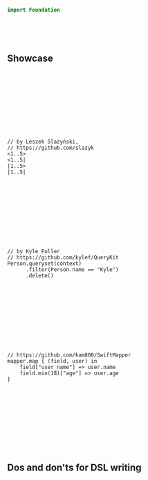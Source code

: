 ```swift
import Foundation
```
&nbsp;  

&nbsp;  

## Showcase

&nbsp;  

&nbsp;  

&nbsp;  

&nbsp;  

&nbsp;  

    // by Leszek Ślażyński, 
    // https://github.com/slazyk
    <1..5>
    <1..5| 
    |1..5> 
    |1..5|

&nbsp; 

&nbsp;  

&nbsp;  

&nbsp;  

&nbsp;  

    // by Kyle Fuller
    // https://github.com/kylef/QueryKit
    Person.queryset(context)
          .filter(Person.name == "Kyle")
          .delete()

&nbsp;  

&nbsp;  

&nbsp;  

&nbsp;  

&nbsp;  

    // https://github.com/kam800/SwiftMapper
    mapper.map { (field, user) in
        field["user_name"] => user.name
        field.min(18)["age"] => user.age
    }

&nbsp;  

&nbsp;  

&nbsp;  

&nbsp;  

&nbsp;  

## Dos and don'ts for DSL writing

&nbsp;  

&nbsp;  

&nbsp;  

&nbsp;  

&nbsp;  
